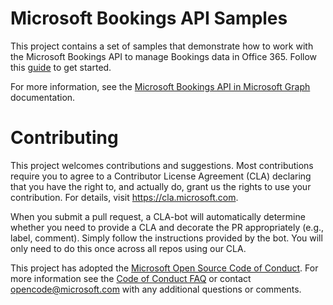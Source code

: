 # Microsoft Bookings API Samples

This project contains a set of samples that demonstrate how to work with the Microsoft Bookings API
to manage Bookings data in Office 365. Follow this [guide](docs/README.md) to get started.

For more information, see the [Microsoft Bookings API in Microsoft Graph](https://developer.microsoft.com/en-us/graph/docs/concepts/booking-concept-overview) documentation.

# Contributing

This project welcomes contributions and suggestions. Most contributions require you to agree to a
Contributor License Agreement (CLA) declaring that you have the right to, and actually do, grant us
the rights to use your contribution. For details, visit https://cla.microsoft.com.

When you submit a pull request, a CLA-bot will automatically determine whether you need to provide
a CLA and decorate the PR appropriately (e.g., label, comment). Simply follow the instructions
provided by the bot. You will only need to do this once across all repos using our CLA.

This project has adopted the [Microsoft Open Source Code of Conduct](https://opensource.microsoft.com/codeofconduct/).
For more information see the [Code of Conduct FAQ](https://opensource.microsoft.com/codeofconduct/faq/) or
contact [opencode@microsoft.com](mailto:opencode@microsoft.com) with any additional questions or comments.
